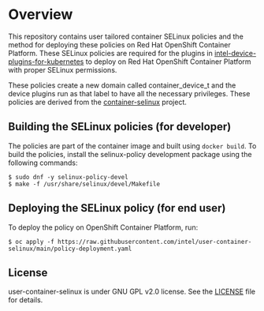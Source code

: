 # Overview
This repository contains user tailored container SELinux policies and the method for deploying these policies on Red Hat OpenShift Container Platform. These SELinux policies are required for the plugins in [intel-device-plugins-for-kubernetes](https://github.com/intel/intel-device-plugins-for-kubernetes) to deploy on Red Hat OpenShift Container Platform with proper SELinux permissions.

These policies create a new domain called container_device_t and the device plugins run as that label to have all the necessary privileges.
These policies are derived from the [container-selinux](https://github.com/containers/container-selinux) project.

## Building the SELinux policies (for developer)

The policies are part of the container image and built using `docker build`. To build the policies, install the selinux-policy development package using the following commands: 
```
$ sudo dnf -y selinux-policy-devel
$ make -f /usr/share/selinux/devel/Makefile
```

## Deploying the SELinux policy (for end user)

To deploy the policy on OpenShift Container Platform, run:
```
$ oc apply -f https://raw.githubusercontent.com/intel/user-container-selinux/main/policy-deployment.yaml
```


## License

user-container-selinux is under GNU GPL v2.0 license. See the [LICENSE](https://github.com/intel/user-container-selinux/blob/main/LICENSE) file for details.
